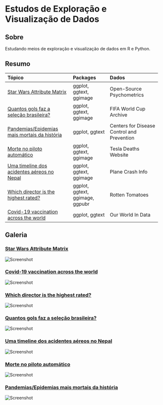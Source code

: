 # Estudos de Exploração e Visualização de Dados

## Sobre
 Estudando meios de exploração e visualização de dados em R e Python.

## Resumo

| **Tópico**                                                              | **Packages**                          | **Dados**                                  |
|:------------------------------------------------------------------------|:--------------------------------------|:-------------------------------------------|
| [Star Wars Attribute Matrix](Star-Wars-Attribute-Matrix)                | ggplot, ggtext, ggimage               |  Open-Source Psychometrics                  |
| [Quantos gols faz a seleção brasileira?](Brasil-WorldCup)               | ggplot, ggtext, ggimage               | FIFA World Cup Archive                     |
| [Pandemias/Epidemias mais mortais da história](Major-Disease-Outbreaks) | ggplot, ggtext                        | Centers for Disease Control and Prevention |
| [Morte no piloto automático](Tesla-Deaths)                              | ggplot, ggtext, ggimage               | Tesla Deaths Website                       |
| [Uma timeline dos acidentes aéreos no Nepal](Nepal-Plane-Crashes)       | ggplot, ggtext, ggimage               | Plane Crash Info                           |
| [Which director is the highest rated?](Mandalorian-Directors)           | ggplot, ggtext, ggimage, ggpubr       | Rotten Tomatoes                            |
| [Covid-19 vaccination across the world](World-Vaccination-Covid19)      | ggplot, ggtext                        | Our World In Data                          |

## Galeria

  ### **[Star Wars Attribute Matrix](Star-Wars-Attribute-Matrix)**
  ![Screenshot](Star-Wars-Attribute-Matrix/star-wars-attribute-matrix.png)
  
  ### **[Covid-19 vaccination across the world](World-Vaccination-Covid19)**
  ![Screenshot](World-Vaccination-Covid19/World-Vaccination-Covid19.png)
  
  ### **[Which director is the highest rated?](Mandalorian-Directors)**
  ![Screenshot](Mandalorian-Directors/Mandalorian-Directors.png)
  
  ### **[Quantos gols faz a seleção brasileira?](Brasil-WorldCup)**
  ![Screenshot](Brasil-WorldCup/Brasil-WorldCup.png)
  
  ### **[Uma timeline dos acidentes aéreos no Nepal](Nepal-Plane-Crashes)**
  ![Screenshot](Nepal-Plane-Crashes/Nepal-Airplane-Crashes.png)
  
  ### **[Morte no piloto automático](Tesla-Deaths)**
  ![Screenshot](Tesla-Deaths/Tesla-Deaths.png)
  
  ### **[Pandemias/Epidemias mais mortais da história](Major-Disease-Outbreaks)**
  ![Screenshot](Major-Disease-Outbreaks/Maiores-Pand-Epid.png)
  
